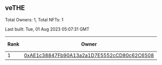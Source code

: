 ## veTHE

Total Owners: 1, Total NFTs: 1

Last built: Tue, 01 Aug 2023 05:07:31 GMT

| Rank | Owner | Voting Power | Influence | NFTs Id |
| --- | --- | --- | --- | --- |
  | 1 | [0xAE1c38847Fb90A13a2a1D7E5552cCD80c62C6508](https://debank.com/profile/0xAE1c38847Fb90A13a2a1D7E5552cCD80c62C6508?chain=bsc) | 2,517,951.935 | 3.94885% | 1 |